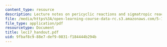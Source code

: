 ```yaml
---
content_type: resource
description: Lecture notes on pericyclic reactions and sigmatropic reactions.
file: /media/https%3A/open-learning-course-data-rc.s3.amazonaws.com/5-13-organic-chemistry-ii-fall-2003/9fbaf8c988e7def90831f184444b294b_lec17_handout.pdf
file_type: application/pdf
resourcetype: Document
title: lec17_handout.pdf
uid: 9fbaf8c9-88e7-def9-0831-f184444b294b
---
```

